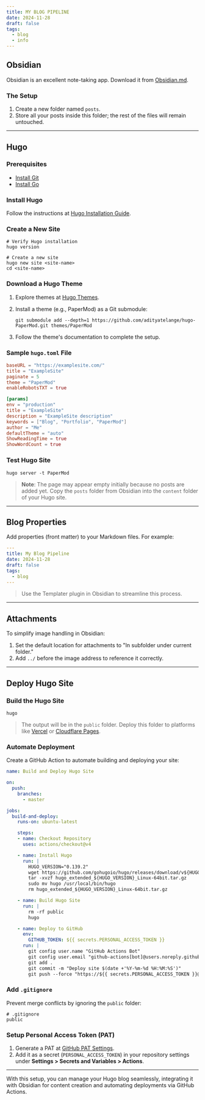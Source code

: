 ```yaml
---
title: MY BLOG PIPELINE
date: 2024-11-28
draft: false
tags:
  - blog
  - info
---
```


## **Obsidian**

Obsidian is an excellent note-taking app. Download it from [Obsidian.md](https://obsidian.md).

### **The Setup**

1. Create a new folder named `posts`.
2. Store all your posts inside this folder; the rest of the files will remain untouched.

---

## **Hugo**

### **Prerequisites**

- [Install Git](https://github.com/git-guides/install-git)
- [Install Go](https://go.dev/dl)

### **Install Hugo**

Follow the instructions at [Hugo Installation Guide](https://gohugo.io/installation).

### **Create a New Site**

```shell
# Verify Hugo installation
hugo version

# Create a new site
hugo new site <site-name>
cd <site-name>
```

### **Download a Hugo Theme**

1. Explore themes at [Hugo Themes](https://themes.gohugo.io).
2. Install a theme (e.g., PaperMod) as a Git submodule:
    
    ```shell
    git submodule add --depth=1 https://github.com/adityatelange/hugo-PaperMod.git themes/PaperMod
    ```
    
3. Follow the theme's documentation to complete the setup.

### **Sample `hugo.toml` File**

```toml
baseURL = "https://examplesite.com/"
title = "ExampleSite"
paginate = 5
theme = "PaperMod"
enableRobotsTXT = true

[params]
env = "production"
title = "ExampleSite"
description = "ExampleSite description"
keywords = ["Blog", "Portfolio", "PaperMod"]
author = "Me"
defaultTheme = "auto"
ShowReadingTime = true
ShowWordCount = true
```

### **Test Hugo Site**

```shell
hugo server -t PaperMod
```

> **Note**: The page may appear empty initially because no posts are added yet. Copy the `posts` folder from Obsidian into the `content` folder of your Hugo site.

---

## **Blog Properties**

Add properties (front matter) to your Markdown files. For example:

```yaml
---
title: My Blog Pipeline
date: 2024-11-28
draft: false
tags:
  - blog
---
```

> Use the Templater plugin in Obsidian to streamline this process.

---

## **Attachments**

To simplify image handling in Obsidian:

1. Set the default location for attachments to "In subfolder under current folder."
2. Add `../` before the image address to reference it correctly.

---

## **Deploy Hugo Site**

### **Build the Hugo Site**

```shell
hugo
```

> The output will be in the `public` folder. Deploy this folder to platforms like [Vercel](https://vercel.com) or [Cloudflare Pages](https://pages.cloudflare.com).

### **Automate Deployment**

Create a GitHub Action to automate building and deploying your site:

```yaml
name: Build and Deploy Hugo Site

on:
  push:
    branches:
      - master

jobs:
  build-and-deploy:
    runs-on: ubuntu-latest

    steps:
    - name: Checkout Repository
      uses: actions/checkout@v4

    - name: Install Hugo
      run: |
        HUGO_VERSION="0.139.2"
        wget https://github.com/gohugoio/hugo/releases/download/v${HUGO_VERSION}/hugo_extended_${HUGO_VERSION}_Linux-64bit.tar.gz
        tar -xvzf hugo_extended_${HUGO_VERSION}_Linux-64bit.tar.gz
        sudo mv hugo /usr/local/bin/hugo
        rm hugo_extended_${HUGO_VERSION}_Linux-64bit.tar.gz

    - name: Build Hugo Site
      run: |
        rm -rf public
        hugo

    - name: Deploy to GitHub
      env:
        GITHUB_TOKEN: ${{ secrets.PERSONAL_ACCESS_TOKEN }}
      run: |
        git config user.name "GitHub Actions Bot"
        git config user.email "github-actions[bot]@users.noreply.github.com"
        git add .
        git commit -m "Deploy site $(date +'%Y-%m-%d %H:%M:%S')"
        git push --force "https://${{ secrets.PERSONAL_ACCESS_TOKEN }}@github.com/${{ github.repository }}" HEAD:master
```

### **Add `.gitignore`**

Prevent merge conflicts by ignoring the `public` folder:

```plaintext
# .gitignore
public
```

### **Setup Personal Access Token (PAT)**

1. Generate a PAT at [GitHub PAT Settings](https://github.com/settings/tokens).
2. Add it as a secret (`PERSONAL_ACCESS_TOKEN`) in your repository settings under **Settings > Secrets and Variables > Actions**.

---

With this setup, you can manage your Hugo blog seamlessly, integrating it with Obsidian for content creation and automating deployments via GitHub Actions.